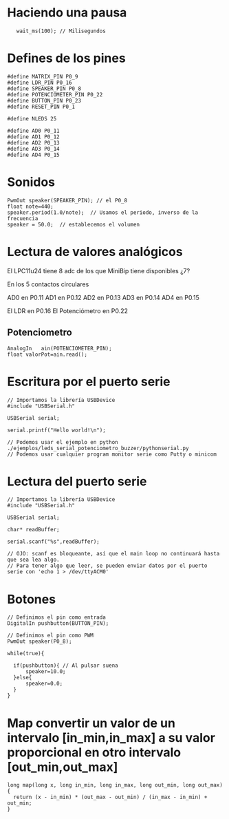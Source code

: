 # Haciendo una pausa

       wait_ms(100); // Milisegundos


# Defines de los pines

    #define MATRIX_PIN P0_9
    #define LDR_PIN P0_16
    #define SPEAKER_PIN P0_8
    #define POTENCIOMETER_PIN P0_22
    #define BUTTON_PIN P0_23
    #define RESET_PIN P0_1

    #define NLEDS 25

    #define AD0 P0_11
    #define AD1 P0_12
    #define AD2 P0_13
    #define AD3 P0_14
    #define AD4 P0_15

# Sonidos

    PwmOut speaker(SPEAKER_PIN); // el P0_8
    float note=440;
    speaker.period(1.0/note);  // Usamos el periodo, inverso de la frecuencia          
    speaker = 50.0;  // establecemos el volumen


# Lectura de valores analógicos

El LPC11u24 tiene 8 adc de los que MiniBip tiene disponibles ¿7?

En los 5 contactos circulares

  AD0 en P0.11
  AD1 en P0.12
  AD2 en P0.13
  AD3 en P0.14
  AD4 en P0.15

El LDR en P0.16 
El Potenciómetro en P0.22


## Potenciometro

    AnalogIn   ain(POTENCIOMETER_PIN);
    float valorPot=ain.read();

# Escritura por el puerto serie

    // Importamos la librería USBDevice
    #include "USBSerial.h"

    USBSerial serial;

    serial.printf("Hello world!\n");

    // Podemos usar el ejemplo en python ./ejemplos/leds_serial_potenciometro_buzzer/pythonserial.py
    // Podemos usar cualquier program monitor serie como Putty o minicom

# Lectura del puerto serie

    // Importamos la librería USBDevice
    #include "USBSerial.h"

    USBSerial serial;

    char* readBuffer;

    serial.scanf("%s",readBuffer);

    // OJO: scanf es bloqueante, así que el main loop no continuará hasta que sea lea algo.
    // Para tener algo que leer, se pueden enviar datos por el puerto serie con 'echo 1 > /dev/ttyACM0'

# Botones

    // Definimos el pin como entrada
    DigitalIn pushbutton(BUTTON_PIN);

    // Definimos el pin como PWM
    PwmOut speaker(P0_8);

    while(true){

      if(pushbutton){ // Al pulsar suena
          speaker=10.0;
      }else{
          speaker=0.0;    
      }
    }
# Map convertir un valor de un intervalo [in_min,in_max] a su valor proporcional en otro intervalo [out_min,out_max]


    long map(long x, long in_min, long in_max, long out_min, long out_max)
    {
      return (x - in_min) * (out_max - out_min) / (in_max - in_min) + out_min;
    }
